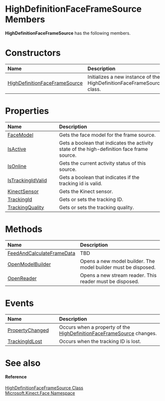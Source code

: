 HighDefinitionFaceFrameSource Members  
=====================================  

**HighDefinitionFaceFrameSource** has the following members.  

<span id="publicconstructorsSection"></span>

Constructors  
============  

<table>
<colgroup>
<col width="30%" />
<col width="60%" />
</colgroup>
<thead>
<tr class="header">
<th align="left">Name</th>
<th align="left">Description</th>
</tr>
</thead>
<tbody>
<tr class="odd">
<td align="left"><a href="HighDefinitionFaceFrameS.md">HighDefinitionFaceFrameSource</a></td>
<td align="left">Initializes a new instance of the HighDefinitionFaceFrameSource class.</td>
</tr>
</tbody>
</table>

<span id="publicpropertiesSection"></span>

Properties  
==========  

<table>
<colgroup>
<col width="30%" />
<col width="60%" />
</colgroup>
<thead>
<tr class="header">
<th align="left">Name</th>
<th align="left">Description</th>
</tr>
</thead>
<tbody>
<tr class="odd">
<td align="left"><a href="Properties/FaceModel_Property.md">FaceModel</a></td>
<td align="left">Gets the face model for the frame source.</td>
</tr>
<tr class="even">
<td align="left"><a href="Properties/IsActive_Property.md">IsActive</a></td>
<td align="left">Gets a boolean that indicates the activity state of the high-definition face frame source.</td>
</tr>
<tr class="odd">
<td align="left"><a href="Properties/IsOnline_Property.md">IsOnline</a></td>
<td align="left">Gets the current activity status of this source.</td>
</tr>
<tr class="even">
<td align="left"><a href="Properties/IsTrackingIdValid_Property.md">IsTrackingIdValid</a></td>
<td align="left">Gets a boolean that indicates if the tracking id is valid.</td>
</tr>
<tr class="odd">
<td align="left"><a href="Properties/KinectSensor_Property.md">KinectSensor</a></td>
<td align="left">Gets the Kinect sensor.</td>
</tr>
<tr class="even">
<td align="left"><a href="Properties/TrackingId_Property.md">TrackingId</a></td>
<td align="left">Gets or sets the tracking ID.</td>
</tr>
<tr class="odd">
<td align="left"><a href="Properties/TrackingQuality_Property.md">TrackingQuality</a></td>
<td align="left">Gets or sets the tracking quality.</td>
</tr>
</tbody>
</table>

<span id="publicmethodsSection"></span>

Methods  
=======  

<table>
<colgroup>
<col width="30%" />
<col width="60%" />
</colgroup>
<thead>
<tr class="header">
<th align="left">Name</th>
<th align="left">Description</th>
</tr>
</thead>
<tbody>
<tr class="odd">
<td align="left"><a href="Methods/FeedAndCalculateFrameData.md">FeedAndCalculateFrameData</a></td>
<td align="left">TBD</td>
</tr>
<tr class="even">
<td align="left"><a href="Methods/OpenModelBuilder_Method.md">OpenModelBuilder</a></td>
<td align="left">Opens a new model builder. The model builder must be disposed.</td>
</tr>
<tr class="odd">
<td align="left"><a href="Methods/OpenReader_Method.md">OpenReader</a></td>
<td align="left">Opens a new stream reader. This reader must be disposed.</td>
</tr>
</tbody>
</table>

<span id="publiceventsSection"></span>

Events  
======  

<table>
<colgroup>
<col width="30%" />
<col width="60%" />
</colgroup>
<thead>
<tr class="header">
<th align="left">Name</th>
<th align="left">Description</th>
</tr>
</thead>
<tbody>
<tr class="odd">
<td align="left"><a href="Events/PropertyChanged_Event.md">PropertyChanged</a></td>
<td align="left">Occurs when a property of the <a href="../HighDefinitionFaceFrameS.md">HighDefinitionFaceFrameSource</a> changes.</td>
</tr>
<tr class="even">
<td align="left"><a href="Events/TrackingIdLost_Event.md">TrackingIdLost</a></td>
<td align="left">Occurs when the tracking ID is lost.</td>
</tr>
</tbody>
</table>

<span id="ID4EK"></span>

See also  
========  

<span id="ID4EM"></span>
#### Reference  

[HighDefinitionFaceFrameSource Class](../HighDefinitionFaceFrameS.md)  
 [Microsoft.Kinect.Face Namespace](../../Kinect.Face.md)  



<!--Please do not edit the data in the comment block below.-->
<!--
TOCTitle : HighDefinitionFaceFrameSource Members
RLTitle : HighDefinitionFaceFrameSource Members
KeywordF : Microsoft.Kinect.Face.HighDefinitionFaceFrameSource
KeywordF : HighDefinitionFaceFrameSource
KeywordK : HighDefinitionFaceFrameSource class
KeywordK : HighDefinitionFaceFrameSource class, all members
KeywordK : Microsoft.Kinect.Face.HighDefinitionFaceFrameSource class
HelpPriority : 1
KeywordA : AllMembers.T:Microsoft.Kinect.Face.HighDefinitionFaceFrameSource
AssetID : AllMembers.T:Microsoft.Kinect.Face.HighDefinitionFaceFrameSource
Locale : en-us
CommunityContent : 1
TargetOS : Windows
TopicType : kbSyntax
DocSet : K4Wv2
ProjType : K4Wv2Proj
Technology : Kinect for Windows
Product : Kinect for Windows SDK v2
productversion : 20
-->
